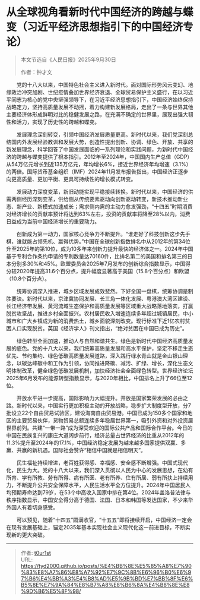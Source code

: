 # 从全球视角看新时代中国经济的跨越与蝶变（习近平经济思想指引下的中国经济专论）


> 本文节选自《人民日报》2025年9月30日
>
> 作者：钟才文

　　党的十八大以来，中国特色社会主义进入新时代。面对国际形势风云变幻、地缘政治冲突加剧、世纪疫情叠加世界经济衰退、全球贸易保护主义盛行，在以习近平同志为核心的党中央坚强领导下，在习近平经济思想指引下，中国经济始终保持战略定力，坚持高质量发展不动摇，着力构建新发展格局，走出了一条与世界其他主要经济体形成鲜明对比的稳健发展之路，在充满不确定的世界里，展现出强大韧性和活力，实现了历史性的跨越和蝶变。

　　发展理念深刻转变，引领中国经济发展质量更高。新时代以来，我们党深刻总结国内外发展经验教训和发展大势，创造性提出创新、协调、绿色、开放、共享的新发展理念，科学回答了中国发展面临的一系列理论和实践问题，为新时代中国经济的跨越与蝶变提供了根本指引。2012年至2024年，中国国内生产总值（GDP）从54万亿元增长到近135万亿元，年均增长6%，接近世界经济年均增速（3.1%）的两倍。国际货币基金组织（IMF）2024年11月发布报告指出，中国经济正逐步向更高质量、更加平衡、更具可持续性的增长模式转变。

　　发展动力深度变革，新旧动能实现平稳接续转换。新时代以来，中国经济的供需两侧经历深刻变革，供给侧从传统要素驱动向创新驱动转变，新技术推动新业态、新产业、新模式加速成长；需求侧内需的主动力愈发强劲，“十四五”时期消费对经济增长的贡献率预计将达到63%左右，投资的贡献率将降至28%以内，消费日益成为当前中国经济增长的重要动力。

　　创新成为第一动力，国家核心竞争力不断提升。“谁走好了科技创新这步先手棋，谁就能占领先机、赢得优势。”中国在全球创新指数排名中从2012年的第34位升至2025年的第10位，成为10多年来创新力提升最快的经济体之一。2024年中国基于专利合作条约申请的专利数量达70160件，比排名第二的美国和排名第三的日本分别多30%和45%。欧盟委员会2025年7月发布的创新综合指数显示，中国得分较2020年提高31.6个百分点，提升幅度显著高于美国（15.8个百分点）和欧盟（10.8个百分点）。

　　统筹协调深入推进，城乡区域发展成效斐然。下好全国一盘棋，统筹协调是制胜要诀。新时代以来，京津冀协同发展、长三角一体化发展、粤港澳大湾区建设、长江经济带发展、黄河流域生态保护和高质量发展等区域重大战略落地落实，打赢脱贫攻坚战，推进乡村全面振兴。农村居民收入增速连续多年超过城镇居民，中小城市和广大乡镇成为新的消费热土，城乡面貌深刻改变。现行标准下近1亿农村贫困人口实现脱贫。英国《经济学人》刊文指出，“绝对贫困在中国已成为历史”。

　　绿色转型全面加速，推动人与自然和谐共生。绿色是新时代中国经济高质量发展的底色。党的十八大以来，我们统筹高质量发展和高水平保护，坚定不移走生态优先、节约集约、绿色低碳高质量发展道路，深入践行绿水青山就是金山银山理念，以碳达峰碳中和工作为引领，协同推进降碳、减污、扩绿、增长，深化生态文明体制改革，健全绿色低碳发展机制，加快经济社会全面绿色转型。世界经济论坛2025年6月发布的能源转型指数显示，与2020年相比，中国排名上升了66位至12位。

　　开放水平进一步提高，国际影响力大幅提升。开放是国家繁荣发展的必由之路。新时代以来，中国实行更加积极主动的开放战略，稳步扩大制度型开放，分7批设立22个自由贸易试验区，建设海南自由贸易港。中国已成为150多个国家和地区的主要贸易伙伴，货物贸易总额连续多年稳居世界第一，吸引外资和对外投资居世界前列。共建“一带一路”成为深受欢迎的国际公共产品和国际合作平台。今日的中国在民族复兴的康庄大道阔步前行，经济总量占世界经济的比重从2012年的11.3%提升至2024年的17.1%，中国经济稳定发展为越来越多国家提供双赢、多赢、共赢的新机遇。国际社会赞许“相信中国就是相信明天”。

　　民生福祉持续增进，老百姓获得感、幸福感、安全感不断增强。中国式现代化，民生为大。党的十八大以来，我们深入贯彻以人民为中心的发展思想，在幼有所育、学有所教、劳有所得、病有所医、老有所养、住有所居、弱有所扶上持续用力，不断提升公共安全保障水平，人民生活水平全方位提升。2024年中国居民人均预期寿命达到79岁，在53个中高收入国家中排在第4位。2024年盖洛普法律与秩序指数显示，中国安全得分高于德国、法国、日本和韩国等发达国家，不少来华外国人有着切身感受。

　　可以预见，随着“十四五”圆满收官，“十五五”即将接续开启，中国经济一定会在现有发展基础上，锚定2035年基本实现社会主义现代化这一前进目标，不断实现新的更大突破。

---

> 作者: [t0ur1st](https://github.com/tyd2000)  
> URL: https://tyd2000.github.io/posts/%E4%BB%8E%E5%85%A8%E7%90%83%E8%A7%86%E8%A7%92%E7%9C%8B%E6%96%B0%E6%97%B6%E4%BB%A3%E4%B8%AD%E5%9B%BD%E7%BB%8F%E6%B5%8E%E7%9A%84%E8%B7%A8%E8%B6%8A%E4%B8%8E%E8%9D%B6%E5%8F%98/  

